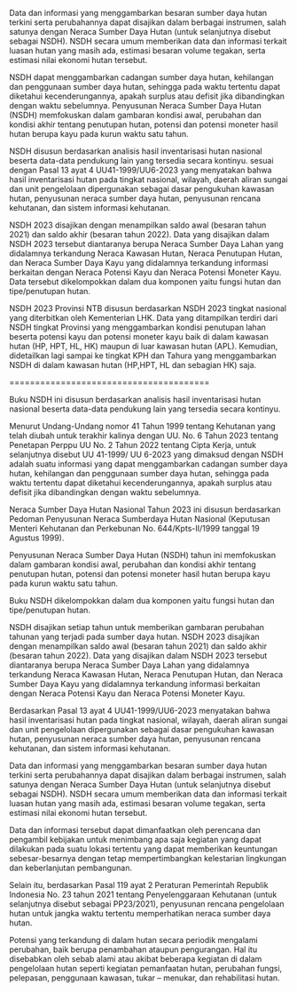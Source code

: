 Data dan informasi yang menggambarkan besaran sumber daya hutan terkini serta perubahannya dapat disajikan dalam berbagai instrumen, salah satunya dengan Neraca Sumber Daya Hutan (untuk selanjutnya disebut sebagai NSDH). NSDH secara umum memberikan data dan informasi terkait luasan hutan yang masih ada, estimasi besaran volume tegakan, serta estimasi nilai ekonomi hutan tersebut. 
 
NSDH dapat menggambarkan cadangan sumber daya hutan, kehilangan dan penggunaan sumber daya hutan, sehingga pada waktu tertentu dapat diketahui kecenderungannya, apakah surplus atau defisit jika dibandingkan dengan waktu sebelumnya. Penyusunan Neraca Sumber Daya Hutan (NSDH) memfokuskan dalam gambaran kondisi awal, perubahan dan kondisi akhir tentang penutupan hutan, potensi dan potensi moneter hasil hutan berupa kayu pada kurun waktu satu tahun.

NSDH disusun berdasarkan analisis hasil inventarisasi hutan nasional beserta data-data pendukung lain yang tersedia secara kontinyu. sesuai dengan Pasal 13 ayat 4 UU41-1999/UU6-2023 yang menyatakan bahwa hasil inventarisasi hutan pada tingkat nasional, wilayah, daerah aliran sungai dan unit pengelolaan dipergunakan sebagai dasar pengukuhan kawasan hutan, penyusunan neraca sumber daya hutan, penyusunan rencana kehutanan, dan sistem informasi kehutanan. 

NSDH 2023 disajikan dengan menampilkan saldo awal (besaran tahun 2021) dan saldo akhir (besaran tahun 2022). Data yang disajikan dalam NSDH 2023 tersebut diantaranya berupa Neraca Sumber Daya Lahan yang didalamnya terkandung Neraca Kawasan Hutan, Neraca Penutupan Hutan, dan Neraca Sumber Daya Kayu yang didalamnya terkandung informasi berkaitan dengan Neraca Potensi Kayu dan Neraca Potensi Moneter Kayu. Data tersebut dikelompokkan dalam dua komponen yaitu fungsi hutan dan tipe/penutupan hutan.

NSDH 2023 Provinsi NTB disusun berdasarkan NSDH 2023 tingkat nasional yang diterbitkan oleh Kementerian LHK. Data yang ditampilkan terdiri dari NSDH tingkat Provinsi yang menggambarkan kondisi penutupan lahan beserta potensi kayu dan potensi moneter kayu baik di dalam kawasan hutan (HP, HPT, HL, HK) maupun di luar kawasan hutan (APL). Kemudian, didetailkan lagi sampai ke tingkat KPH dan Tahura yang menggambarkan NSDH di dalam kawasan hutan (HP,HPT, HL dan sebagian HK) saja.


=======================================

Buku NSDH ini disusun berdasarkan analisis hasil inventarisasi hutan nasional beserta data-data pendukung lain yang tersedia secara kontinyu. 

Menurut Undang-Undang nomor 41 Tahun 1999 tentang Kehutanan yang telah diubah untuk terakhir kalinya dengan UU. No. 6 Tahun 2023 tentang Penetapan Perppu UU No. 2 Tahun 2022 tentang Cipta Kerja, untuk selanjutnya disebut UU 41-1999/ UU 6-2023 yang dimaksud dengan NSDH adalah suatu informasi yang dapat menggambarkan cadangan sumber daya hutan, kehilangan dan penggunaan sumber daya hutan, sehingga pada waktu tertentu dapat diketahui kecenderungannya, apakah surplus atau defisit jika dibandingkan dengan waktu sebelumnya.

Neraca Sumber Daya Hutan Nasional Tahun 2023 ini disusun berdasarkan Pedoman Penyusunan Neraca Sumberdaya Hutan Nasional (Keputusan Menteri Kehutanan dan Perkebunan No. 644/Kpts-II/1999 tanggal 19 Agustus 1999). 

Penyusunan Neraca Sumber Daya Hutan (NSDH) tahun ini memfokuskan dalam gambaran kondisi awal, perubahan dan kondisi akhir tentang penutupan hutan, potensi dan potensi moneter hasil hutan berupa kayu pada kurun waktu satu tahun.

Buku NSDH dikelompokkan dalam dua komponen yaitu fungsi hutan dan tipe/penutupan hutan.

NSDH disajikan setiap tahun untuk memberikan gambaran perubahan tahunan yang terjadi pada sumber daya hutan. NSDH 2023 disajikan dengan menampilkan saldo awal (besaran tahun 2021) dan saldo akhir (besaran tahun 2022). Data yang disajikan dalam NSDH 2023 tersebut diantaranya berupa Neraca Sumber Daya Lahan yang didalamnya terkandung Neraca Kawasan Hutan, Neraca Penutupan Hutan, dan Neraca Sumber Daya Kayu yang didalamnya terkandung informasi berkaitan dengan Neraca Potensi Kayu dan Neraca Potensi Moneter Kayu.

Berdasarkan Pasal 13 ayat 4 UU41-1999/UU6-2023 menyatakan bahwa hasil inventarisasi hutan pada tingkat nasional, wilayah, daerah aliran sungai dan unit pengelolaan dipergunakan sebagai dasar pengukuhan kawasan hutan, penyusunan neraca sumber daya hutan, penyusunan rencana kehutanan, dan sistem informasi kehutanan. 

Data dan informasi yang menggambarkan besaran sumber daya hutan terkini serta perubahannya dapat disajikan dalam berbagai instrumen, salah satunya dengan Neraca Sumber Daya Hutan (untuk selanjutnya disebut sebagai NSDH). NSDH secara umum memberikan data dan informasi terkait luasan hutan yang masih ada, estimasi besaran volume tegakan, serta estimasi nilai ekonomi hutan tersebut. 

Data dan informasi tersebut dapat dimanfaatkan oleh perencana dan pengambil kebijakan untuk menimbang apa saja kegiatan yang dapat dilakukan pada suatu lokasi tertentu yang dapat memberikan keuntungan sebesar-besarnya dengan tetap mempertimbangkan kelestarian lingkungan dan keberlanjutan pembangunan.

Selain itu, berdasarkan Pasal 119 ayat 2 Peraturan Pemerintah Republik Indonesia No. 23 tahun 2021 tentang Penyelenggaraan Kehutanan (untuk selanjutnya disebut sebagai PP23/2021), penyusunan rencana pengelolaan hutan untuk jangka waktu tertentu memperhatikan neraca sumber daya hutan.

Potensi yang terkandung di dalam hutan secara periodik mengalami perubahan, baik berupa penambahan ataupun pengurangan. Hal itu disebabkan oleh sebab alami atau akibat beberapa kegiatan di dalam pengelolaan hutan seperti kegiatan pemanfaatan hutan, perubahan fungsi, pelepasan, penggunaan kawasan, tukar – menukar, dan rehabilitasi hutan.